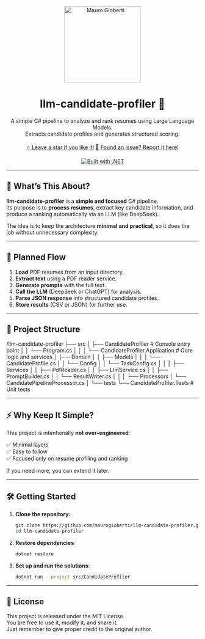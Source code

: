 <p align="center">
  <a href="https://github.com/maurogioberti" target="_blank">
    <img alt="Mauro Gioberti" src="https://www.maurogioberti.com/assets/profile/maurogioberti-avatar.png" width="200" />
  </a>
</p>

<h1 align="center">
  llm-candidate-profiler 🧠
</h1>
<p align="center">
  A simple C# pipeline to analyze and rank resumes using Large Language Models.
  <br />
  Extracts candidate profiles and generates structured scoring.
  <br />
  <br />
  <a href="https://github.com/maurogioberti/llm-candidate-profiler/stargazers">⭐ Leave a star if you like it!</a>
  <a href="https://github.com/maurogioberti/llm-candidate-profiler/issues">💬 Found an issue? Report it here!</a>
</p>

<p align="center">
  <a href="https://github.com/maurogioberti/llm-candidate-profiler" title="C# LLM Resume Profiler" target="_blank">
    <img src="https://img.shields.io/badge/Built_with-.NET-blue?style=for-the-badge" alt="Built with .NET" />
  </a>
</p>

---

## 🚀 What’s This About?

**llm-candidate-profiler** is a **simple and focused** C# pipeline.  
Its purpose is to **process resumes**, extract key candidate information, and produce a ranking automatically via an LLM (like DeepSeek).

The idea is to keep the architecture **minimal and practical**, so it does the job without unnecessary complexity.

---

## 🧭 Planned Flow

1. **Load** PDF resumes from an input directory.
2. **Extract text** using a PDF reader service.
3. **Generate prompts** with the full text.
4. **Call the LLM** (DeepSeek or ChatGPT) for analysis.
5. **Parse JSON response** into structured candidate profiles.
6. **Store results** (CSV or JSON) for further use.

---

## 📂 Project Structure

/llm-candidate-profiler
├── src
│ ├── CandidateProfiler # Console entry point
│ │ └── Program.cs
│ │
│ └── CandidateProfiler.Application # Core logic and services
│ ├── Domain
│ │ ├── Models
│ │ │ └── CandidateProfile.cs
│ │ └── Config
│ │ └── TaskConfig.cs
│ │
│ ├── Services
│ │ ├── PdfReader.cs
│ │ ├── LlmService.cs
│ │ ├── PromptBuilder.cs
│ │ └── ResultWriter.cs
│ │
│ └── Processors
│ └── CandidatePipelineProcessor.cs
│
└── tests
└── CandidateProfiler.Tests # Unit tests


---

## ⚡ Why Keep It Simple?

This project is intentionally **not over-engineered**:

✅ Minimal layers  
✅ Easy to follow  
✅ Focused only on resume profiling and ranking

If you need more, you can extend it later.

---

## 🛠️ Getting Started

1. **Clone the repository:**
   ```bash
   git clone https://github.com/maurogioberti/llm-candidate-profiler.git
   cd llm-candidate-profiler
   ```
   
2. **Restore dependencies**:

   ```bash
   dotnet restore
   ```

3. **Set up and run the solutions**:

   ```bash
   dotnet run --project src/CandidateProfiler
   ```

---

## 📓 License

This project is released under the MIT License.  
You are free to use it, modify it, and share it.  
Just remember to give proper credit to the original author.